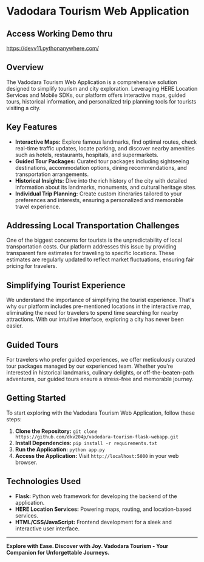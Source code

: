 # Vadodara Tourism Web Application

## Access Working Demo thru
https://devv11.pythonanywhere.com/

## Overview
The Vadodara Tourism Web Application is a comprehensive solution designed to simplify tourism and city exploration. Leveraging HERE Location Services and Mobile SDKs, our platform offers interactive maps, guided tours, historical information, and personalized trip planning tools for tourists visiting a city.

## Key Features
- **Interactive Maps:** Explore famous landmarks, find optimal routes, check real-time traffic updates, locate parking, and discover nearby amenities such as hotels, restaurants, hospitals, and supermarkets.
- **Guided Tour Packages:** Curated tour packages including sightseeing destinations, accommodation options, dining recommendations, and transportation arrangements.
- **Historical Insights:** Dive into the rich history of the city with detailed information about its landmarks, monuments, and cultural heritage sites.
- **Individual Trip Planning:** Create custom itineraries tailored to your preferences and interests, ensuring a personalized and memorable travel experience.

## Addressing Local Transportation Challenges
One of the biggest concerns for tourists is the unpredictability of local transportation costs. Our platform addresses this issue by providing transparent fare estimates for traveling to specific locations. These estimates are regularly updated to reflect market fluctuations, ensuring fair pricing for travelers.

## Simplifying Tourist Experience
We understand the importance of simplifying the tourist experience. That's why our platform includes pre-mentioned locations in the interactive map, eliminating the need for travelers to spend time searching for nearby attractions. With our intuitive interface, exploring a city has never been easier.

## Guided Tours
For travelers who prefer guided experiences, we offer meticulously curated tour packages managed by our experienced team. Whether you're interested in historical landmarks, culinary delights, or off-the-beaten-path adventures, our guided tours ensure a stress-free and memorable journey.

## Getting Started
To start exploring with the Vadodara Tourism Web Application, follow these steps:

1. **Clone the Repository:** `git clone https://github.com/dkv204p/vadodara-tourism-flask-webapp.git`
2. **Install Dependencies:** `pip install -r requirements.txt`
3. **Run the Application:** `python app.py`
4. **Access the Application:** Visit `http://localhost:5000` in your web browser.

## Technologies Used
- **Flask:** Python web framework for developing the backend of the application.
- **HERE Location Services:** Powering maps, routing, and location-based services.
- **HTML/CSS/JavaScript:** Frontend development for a sleek and interactive user interface.

---

**Explore with Ease. Discover with Joy. Vadodara Tourism - Your Companion for Unforgettable Journeys.**
